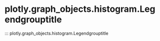 # plotly.graph_objects.histogram.Legendgrouptitle

::: plotly.graph_objects.histogram.Legendgrouptitle
